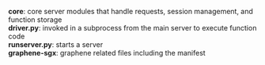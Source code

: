 **core**: core server modules that handle requests, session management, and function storage      
**driver.py**: invoked in a subprocess from the main server to execute function code       
**runserver.py**: starts a server    
**graphene-sgx**: graphene related files including the manifest   
